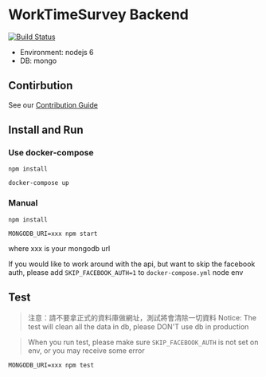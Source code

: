 WorkTimeSurvey Backend
=====================

[![Build Status](https://travis-ci.org/goodjoblife/WorkTimeSurvey-backend.svg?branch=master)](https://travis-ci.org/goodjoblife/WorkTimeSurvey-backend)

* Environment: nodejs 6
* DB: mongo

## Contirbution

See our [Contribution Guide](CONTRIBUTING.md)

## Install and Run

### Use docker-compose

```
npm install
```

```
docker-compose up
```

### Manual

```
npm install
```

```
MONGODB_URI=xxx npm start
```
where xxx is your mongodb url

If you would like to work around with the api, but want to skip the facebook auth, please add `SKIP_FACEBOOK_AUTH=1` to `docker-compose.yml` node env

## Test

> 注意：請不要拿正式的資料庫做網址，測試將會清除一切資料
> Notice: The test will clean all the data in db, please DON'T use db in production

> When you run test, please make sure `SKIP_FACEBOOK_AUTH` is not set on env, or you may receive some error

```
MONGODB_URI=xxx npm test
```
